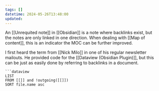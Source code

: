 ```yaml
---
tags: []
datetime: 2024-05-26T13:48:00
updated: 
---
```


An [[Unrequited note]] in [[Obsidian]] is a note where backlinks exist, but the notes are only linked in one direction. When dealing with [[Map of content]], this is an indicator the MOC can be further improved.

I first heard the term from [[Nick Milo]] in one of his regular newsletter mailouts. He provided code for the [[Dataview (Obsidian Plugin)]], but this can be just as easily done by referring to backlinks in a document.

```
```dataview
LIST
FROM [[]] and !outgoing([[]])
SORT file.name asc
```

